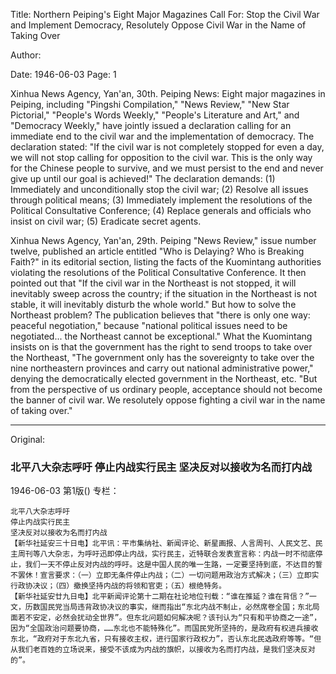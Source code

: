 Title: Northern Peiping's Eight Major Magazines Call For: Stop the Civil War and Implement Democracy, Resolutely Oppose Civil War in the Name of Taking Over

Author:

Date: 1946-06-03
Page: 1

Xinhua News Agency, Yan'an, 30th. Peiping News: Eight major magazines in Peiping, including "Pingshi Compilation," "News Review," "New Star Pictorial," "People's Words Weekly," "People's Literature and Art," and "Democracy Weekly," have jointly issued a declaration calling for an immediate end to the civil war and the implementation of democracy. The declaration stated: "If the civil war is not completely stopped for even a day, we will not stop calling for opposition to the civil war. This is the only way for the Chinese people to survive, and we must persist to the end and never give up until our goal is achieved!" The declaration demands: (1) Immediately and unconditionally stop the civil war; (2) Resolve all issues through political means; (3) Immediately implement the resolutions of the Political Consultative Conference; (4) Replace generals and officials who insist on civil war; (5) Eradicate secret agents.

Xinhua News Agency, Yan'an, 29th. Peiping "News Review," issue number twelve, published an article entitled "Who is Delaying? Who is Breaking Faith?" in its editorial section, listing the facts of the Kuomintang authorities violating the resolutions of the Political Consultative Conference. It then pointed out that "If the civil war in the Northeast is not stopped, it will inevitably sweep across the country; if the situation in the Northeast is not stable, it will inevitably disturb the whole world." But how to solve the Northeast problem? The publication believes that "there is only one way: peaceful negotiation," because "national political issues need to be negotiated... the Northeast cannot be exceptional." What the Kuomintang insists on is that the government has the right to send troops to take over the Northeast, "The government only has the sovereignty to take over the nine northeastern provinces and carry out national administrative power," denying the democratically elected government in the Northeast, etc. "But from the perspective of us ordinary people, acceptance should not become the banner of civil war. We resolutely oppose fighting a civil war in the name of taking over."



<hr /> 

Original: 


### 北平八大杂志呼吁  停止内战实行民主  坚决反对以接收为名而打内战

1946-06-03
第1版()
专栏：

    北平八大杂志呼吁
    停止内战实行民主
    坚决反对以接收为名而打内战
    【新华社延安三十日电】北平讯：平市集纳社、新闻评论、新星画报、人言周刊、人民文艺、民主周刊等八大杂志，为呼吁迅即停止内战，实行民主，近特联合发表宣言称：内战一时不彻底停止，我们一天不停止反对内战的呼吁。这是中国人民的唯一生路，一定要坚持到底，不达目的誓不罢休！宣言要求：（一）立即无条件停止内战；（二）一切问题用政治方式解决；（三）立即实行政协决议；（四）撤换坚持内战的将领和官吏；（五）根绝特务。
    【新华社延安廿九日电】北平新闻评论第十二期在社论地位刊载：“谁在推延？谁在背信？”一文，历数国民党当局违背政协决议的事实，继而指出“东北内战不制止，必然席卷全国；东北局面若不安定，必然会扰动全世界”。但东北问题如何解决呢？该刊认为“只有和平协商之一途”，因为“全国政治问题要协商，……东北也不能特殊化”。而国民党所坚持的，是政府有权进兵接收东北，“政府对于东北九省，只有接收主权，进行国家行政权力”，否认东北民选政府等等。“但从我们老百姓的立场说来，接受不该成为内战的旗帜，以接收为名而打内战，是我们坚决反对的”。
